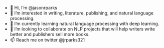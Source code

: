 - 👋 Hi, I’m @jasonrparks
- 👀 I’m interested in writing, literature, publishing, and natural language processing.
- 🌱 I’m currently learning natural language processing with deep learning. 
- 💞️ I’m looking to collaborate on NLP projects that will help writers write better and publishers sell more books. 
- 📫 Reach me on twitter @jrparks321

<!---
jasonrparks/jasonrparks is a ✨ special ✨ repository because its `README.md` (this file) appears on your GitHub profile.
You can click the Preview link to take a look at your changes.
--->
